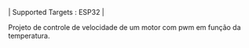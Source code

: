 | Supported Targets : ESP32 |



Projeto de controle de velocidade de um motor com pwm em função da temperatura.
